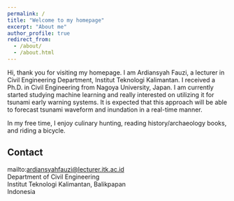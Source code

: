 ```yaml
---
permalink: /
title: "Welcome to my homepage"
excerpt: "About me"
author_profile: true
redirect_from: 
  - /about/
  - /about.html
---
```


Hi, thank you for visiting my homepage. I am Ardiansyah Fauzi, a lecturer in
Civil Engineering Department, Institut Teknologi Kalimantan. I received a Ph.D.
in Civil Engineering from Nagoya University, Japan. I am currently started
studying machine learning and really interested on utilizing
it for tsunami early warning systems. It is expected that this approach will be
able to forecast tsunami waveform and inundation in a real-time manner.

In my free time, I enjoy culinary hunting, reading history/archaeology books,
and riding a bicycle.

## Contact

<i class="fa fa-envelope fa-fw fa-lg" aria-hidden="true"></i> mailto:<ardiansyahfauzi@lecturer.itk.ac.id>  
Department of Civil Engineering  
Institut Teknologi Kalimantan, Balikpapan  
Indonesia  
